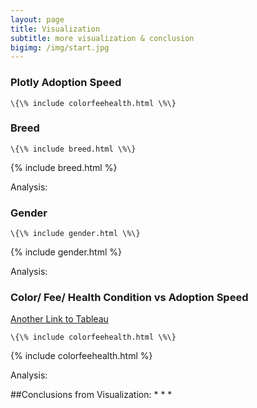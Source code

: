 ```yaml
---
layout: page
title: Visualization
subtitle: more visualization & conclusion
bigimg: /img/start.jpg
---
```


### Plotly Adoption Speed
```
\{\% include colorfeehealth.html \%\}
```



### Breed
```
\{\% include breed.html \%\}
```
{% include breed.html %}

Analysis:


### Gender
```
\{\% include gender.html \%\}
```
{% include gender.html %}

Analysis:


### Color/ Fee/ Health Condition vs Adoption Speed
[Another Link to Tableau](https://public.tableau.com/profile/juew72#!/vizhome/others_15554523598650/ColorFeeHealthConditionAdoptionSpeed?publish=yes/)
```
\{\% include colorfeehealth.html \%\}
```
{% include colorfeehealth.html %}

Analysis:

##Conclusions from Visualization:
*
*
*

